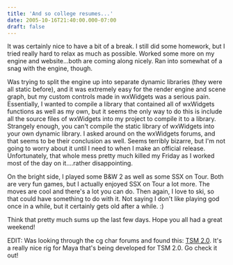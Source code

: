 ```yaml
---
title: 'And so college resumes...'
date: 2005-10-16T21:40:00.000-07:00
draft: false
---
```


It was certainly nice to have a bit of a break. I still did some homework, but I tried really hard to relax as much as possible. Worked some more on my engine and website...both are coming along nicely. Ran into somewhat of a snag with the engine, though.

Was trying to split the engine up into separate dynamic libraries (they were all static before), and it was extremely easy for the render engine and scene graph, but my custom controls made in wxWidgets was a serious pain. Essentially, I wanted to compile a library that contained all of wxWidgets functions as well as my own, but it seems the only way to do this is include all the source files of wxWidgets into my project to compile it to a library. Strangely enough, you can't compile the static library of wxWidgets into your own dynamic library. I asked around on the wxWidgets forums, and that seems to be their conclusion as well. Seems terribly bizarre, but I'm not going to worry about it until I need to when I make an official release. Unfortunately, that whole mess pretty much killed my Friday as I worked most of the day on it....rather disappointing.

On the bright side, I played some B&W 2 as well as some SSX on Tour. Both are very fun games, but I actually enjoyed SSX on Tour a lot more. The moves are cool and there's a lot you can do. Then again, I love to ski, so that could have something to do with it. Not saying I don't like playing god once in a while, but it certainly gets old after a while. :)

Think that pretty much sums up the last few days. Hope you all had a great weekend!

EDIT: Was looking through the cg char forums and found this: [TSM 2.0](http://cgchar.toonstruck.com/forum/index.php?topic=4857.0). It's a really nice rig for Maya that's being developed for TSM 2.0. Go check it out!
